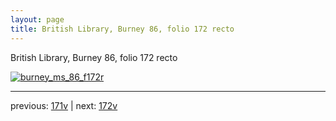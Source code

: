 ```yaml
---
layout: page
title: British Library, Burney 86, folio 172 recto
---
```


British Library, Burney 86, folio 172 recto

[![burney_ms_86_f172r](http://www.homermultitext.org/iipsrv?IIIF=/project/homer/pyramidal/deepzoom/bl/burney86imgs/v1/burney_ms_86_f172r.tif/full/800,/0/default.jpg)](http://www.homermultitext.org/ict2/?urn=urn:cite2:bl:burney86imgs.v1:burney_ms_86_f172r) 

---

previous:  [171v](../171v/) | next: [172v](../172v/)
